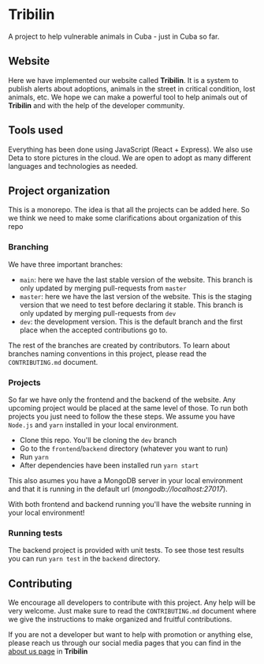 # Tribilin

A project to help vulnerable animals in Cuba - just in Cuba so far.

## Website

Here we have implemented our website called **Tribilin**. It is a system to publish alerts about adoptions, animals in the street in critical condition, lost animals, etc.
We hope we can make a powerful tool to help animals out of **Tribilin** and with the help of the developer community.

## Tools used

Everything has been done using JavaScript (React + Express). We also use Deta to store pictures in the cloud. We are open to adopt as many different languages and technologies as
needed.

## Project organization

This is a monorepo. The idea is that all the projects can be added here. So we think we need to make some clarifications about organization of this repo

### Branching

We have three important branches:

* ```main```: here we have the last stable version of the website. This branch is only updated by merging pull-requests from ```master```
* ```master```: here we have the last version of the website. This is the staging version that we need to test before declaring it stable. This branch is only updated by merging
pull-requests from ```dev```
* ```dev```: the development version. This is the default branch and the first place when the accepted contributions go to.

The rest of the branches are created by contributors. To learn about branches naming conventions in this project, please read the ```CONTRIBUTING.md``` document.

### Projects

So far we have only the frontend and the backend of the website. Any upcoming project would be placed at the same level of those. To run both projects you just need to follow
the these steps. We assume you have ```Node.js``` and ```yarn``` installed in your local environment.

* Clone this repo. You'll be cloning the ```dev``` branch
* Go to the ```frontend```/```backend``` directory (whatever you want to run)
* Run ```yarn```
* After dependencies have been installed run ```yarn start```

This also asumes you have a MongoDB server in your local environment and that it is running in the default url (_mongodb://localhost:27017_).

With both frontend and backend running you'll have the website running in your local environment!

### Running tests

The backend project is provided with unit tests. To see those test results you can run ```yarn test``` in the ```backend``` directory.

## Contributing

We encourage all developers to contribute with this project. Any help will be very welcome. Just make sure to read the ```CONTRIBUTING.md``` document where we give the instructions to make organized and fruitful contributions.

If you are not a developer but want to help with promotion or anything else, please reach us through our social media pages that you can find in the [about us page](https://tribilin-staging.netlify.app/about-us) in **Tribilin**
